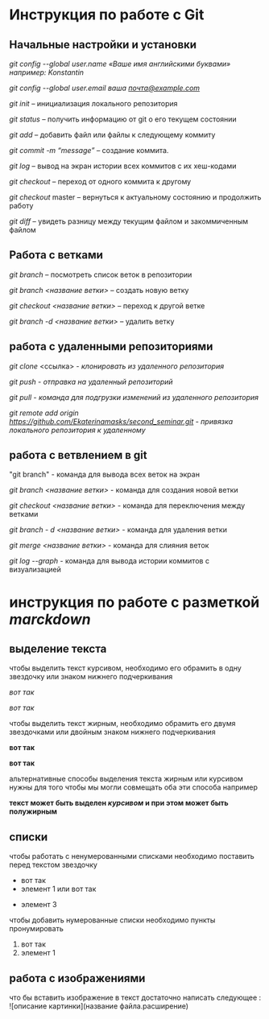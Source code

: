 # Инструкция по работе с Git


## Начальные настройки и установки

*git config --global user.name «Ваше имя английскими буквами»  например: Konstantin*

*git config --global user.email ваша почта@example.com*

*git init* – инициализация локального репозитория

*git status* – получить информацию от git о его текущем состоянии

*git add* – добавить файл или файлы к следующему коммиту

*git commit -m “message”* – создание коммита.

*git log* – вывод на экран истории всех коммитов с их хеш-кодами

*git checkout* – переход от одного коммита к другому

*git checkout* master – вернуться к актуальному состоянию и продолжить работу

*git diff* – увидеть разницу между текущим файлом и закоммиченным файлом

## Работа с ветками

*git branch* – посмотреть список веток в репозитории

*git branch <название ветки>* – создать новую ветку

*git checkout <название ветки>* – переход к другой ветке

*git branch -d <название ветки>* – удалить ветку

## работа с удаленными репозиториями

*git clone* <cсылка> - *клонировать из удаленного репозитория*

*git push* -  *отправка на удаленный репозиторий*

*git pull* - *команда для подгрузки изменений  из удаленного репозитория*

*git remote add origin https://github.com/Ekaterinamasks/second_seminar.git* - *привязка локального репозитория к удаленному*

## работa с ветвлением в git

"git branch" - команда для вывода всех веток на экран

*git branch <название ветки>* - команда для создания новой ветки

*git checkout <название ветки>* - команда для переключения между ветками

*git branch  - d <название ветки>* - команда для удаления ветки

*git merge <название ветки>* - команда для слияния веток

*git log --graph* - команда для вывода истории коммитов с визуализацией

# инструкция по работе с разметкой *marckdown*

## выделение текста

чтобы выделить текст курсивом, необходимо его обрамить в одну звездочку или знаком нижнего подчеркивания

_вот так_

*вот так*

чтобы выделить текст жирным, необходимо обрамить его двумя звездочками  или двойным знаком нижнего подчеркивания

**вот так**

__вот так__

альтернативные способы выделения текста жирным или курсивом нужны для того чтобы мы могли совмещать оба эти способа например 

__текст может быть выделен *курсивом* и при этом может быть  полужирным__



## списки

чтобы работать с ненумерованными списками необходимо поставить перед текстом звездочку

* вот так 
* элемент 1
или вот так 
+ элемент 3

чтобы добавить нумерованные списки необходимо пункты пронумировать

1. вот так
2. элемент 1


## работа с изображениями

что бы вставить изображение в текст достаточно написать следующее :
![описание картинки](название файла.расширение)

